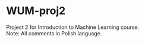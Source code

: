 # WUM-proj2
Project 2 for Introduction to Machine Learning course.    
Note: All comments in Polish language.

